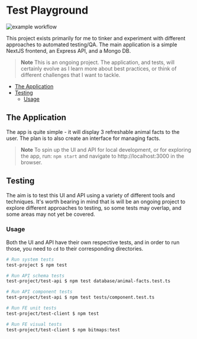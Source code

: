 # Test Playground

![example workflow](https://github.com/Ty-R/test-demo/actions/workflows/build-and-test.yaml/badge.svg)

This project exists primarily for me to tinker and experiment with different approaches to automated testing/QA. The main application is a simple NextJS frontend, an Express API, and a Mongo DB.

> **Note**
> This is an ongoing project. The application, and tests, will certainly evolve as I learn more about best practices, or think of different challenges that I want to tackle.

* [The Application](#the-application)
* [Testing](#testing)
  * [Usage](#usage)

## The Application

The app is quite simple - it will display 3 refreshable animal facts to the user. The plan is to also create an interface for managing facts.

> **Note**
> To spin up the UI and API for local development, or for exploring the app, run: `npm start` and navigate to http://localhost:3000 in the browser.

## Testing

The aim is to test this UI and API using a variety of different tools and techniques. It's worth bearing in mind that is will be an ongoing project to explore different approaches to testing, so some tests may overlap, and some areas may not yet be covered.

### Usage

Both the UI and API have their own respective tests, and in order to run those, you need to `cd` to their corresponding directories.

```sh
# Run system tests
test-project $ npm test

# Run API schema tests
test-project/test-api $ npm test database/animal-facts.test.ts

# Run API component tests
test-project/test-api $ npm test tests/component.test.ts

# Run FE unit tests
test-project/test-client $ npm test

# Run FE visual tests
test-project/test-client $ npm bitmaps:test
```
